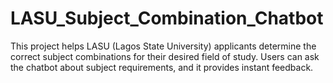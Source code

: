# LASU_Subject_Combination_Chatbot
This project helps LASU (Lagos State University) applicants determine the correct subject combinations for their desired field of study. Users can ask the chatbot about subject requirements, and it provides instant feedback.
